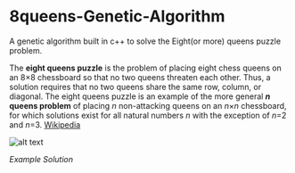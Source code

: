 # 8queens-Genetic-Algorithm
A genetic algorithm built in c++ to solve the Eight(or more) queens puzzle problem. 

The **eight queens puzzle** is the problem of placing eight chess queens on an 8×8 chessboard so that no two queens threaten each other. Thus, a solution requires that no two queens share the same row, column, or diagonal. The eight queens puzzle is an example of the more general ***n* queens problem** of placing *n* non-attacking queens on an *n*×*n* chessboard, for which solutions exist for all natural numbers *n* with the exception of *n*=2 and *n*=3. [Wikipedia](https://en.wikipedia.org/wiki/Eight_queens_puzzle)

![alt text](https://blogs.mathworks.com/images/steve/cody/eight-queens-sample-solution.png)

*Example Solution*


